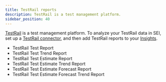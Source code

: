 ```yaml
---
title: TestRail reports
description: TestRail is a test management platform.
sidebar_position: 40
---
```


[TestRail](https://www.testrail.com/) is a test management platform. To analyze your TestRail data in SEI, set up a [TestRail connector](../../sei-integrations/sei-connector-testrail.md), and then add TestRail reports to your [Insights](../../sei-insights.md).

* TestRail Test Report
* TestRail Test Trend Report
* TestRail Test Estimate Report
* TestRail Test Estimate Trend Report
* TestRail Test Estimate Forecast Report
* TestRail Test Estimate Forecast Trend Report
